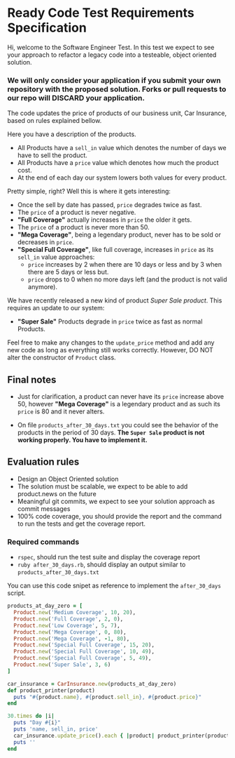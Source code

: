 # Ready Code Test Requirements Specification

Hi, welcome to the Software Engineer Test. In this test we expect to see your approach to refactor a legacy code into a testeable, object oriented solution.

### We will only consider your application if you submit your own repository with the proposed solution. Forks or pull requests to our repo will DISCARD your application.

The code updates the price of products of our business unit, Car Insurance, based on rules explained bellow.

Here you have a description of the products.

- All Products have a `sell_in` value which denotes the number of days we have to sell the product.
- All Products have a `price` value which denotes how much the product cost.
- At the end of each day our system lowers both values for every product.

Pretty simple, right? Well this is where it gets interesting:

- Once the sell by date has passed, `price` degrades twice as fast.
- The `price` of a product is never negative.
- **"Full Coverage"** actually increases in `price` the older it gets.
- The `price` of a product is never more than 50.
- **"Mega Coverage"**, being a legendary product, never has to be sold or decreases in `price`.
- **"Special Full Coverage"**, like full coverage, increases in `price` as its `sell_in` value approaches:
	- `price` increases by 2 when there are 10 days or less and by 3 when there are 5 days or less but.
	- `price` drops to 0 when no more days left (and the product is not valid anymore).

We have recently released a new kind of product *Super Sale product*. This requires an update to our system:

- **"Super Sale"** Products degrade in `price` twice as fast as normal Products.

Feel free to make any changes to the `update_price` method and add any new code as long as everything
still works correctly. However, DO NOT alter the constructor of `Product` class.

## Final notes

- Just for clarification, a product can never have its `price` increase above 50, however **"Mega Coverage"** is a
legendary product and as such its `price` is 80 and it never alters.

- On file `products_after_30_days.txt` you could see the behavior of the products in the period of 30 days. **The `Super Sale` product is not working properly. You have to implement it.**

## Evaluation rules
- Design an Object Oriented solution
- The solution must be scalable, we expect to be able to add product.news on the future
- Meaningful git commits, we expect to see your solution approach as commit messages
- 100% code coverage, you should provide the report and the command to run the tests and get the coverage report.

### Required commands
- `rspec`, should run the test suite and display the coverage report
- `ruby after_30_days.rb`, should display an output similar to `products_after_30_days.txt`

You can use this code snipet as reference to implement the `after_30_days` script.

```ruby
products_at_day_zero = [
  Product.new('Medium Coverage', 10, 20),
  Product.new('Full Coverage', 2, 0),
  Product.new('Low Coverage', 5, 7),
  Product.new('Mega Coverage', 0, 80),
  Product.new('Mega Coverage', -1, 80),
  Product.new('Special Full Coverage', 15, 20),
  Product.new('Special Full Coverage', 10, 49),
  Product.new('Special Full Coverage', 5, 49),
  Product.new('Super Sale', 3, 6)
]

car_insurance = CarInsurance.new(products_at_day_zero)
def product_printer(product)
  puts "#{product.name}, #{product.sell_in}, #{product.price}"
end

30.times do |i|
  puts "Day #{i}"
  puts 'name, sell_in, price'
  car_insurance.update_price().each { |product| product_printer(product) }
  puts ''
end
```
